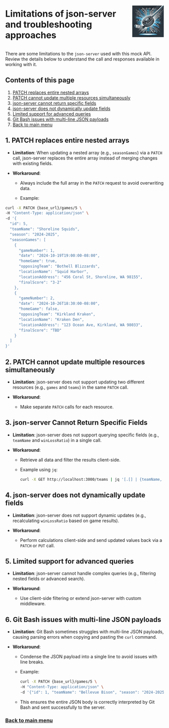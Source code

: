 <div style="display: flex; align-items: center; justify-content: space-between;">
  <h1>Limitations of json-server and troubleshooting approaches</h1>
  <img src="rec-hockey-service-logo_4x4.jpeg" alt="Rec Hockey League Logo" style="width: 100px; height: 100px; margin-left: 20px;">
</div>

There are some limitations to the `json-server` used with this mock API. Review the details below to understand the call and responses available in working with it.

## Contents of this page
1. [PATCH replaces entire nested arrays](#1)
2. [PATCH cannot update multiple resources simultaneously](#2)
3. [json-server cannot return specific fields](3)
4. [json-server does not dynamically update fields](#4)
5. [Limited support for advanced queries](#5)
6. [Git Bash issues with multi-line JSON payloads](#6)
7. [Back to main menu](nav.md)

<a id="1"></a>
## 1. PATCH replaces entire nested arrays

- **Limitation**: When updating a nested array (e.g., `seasonGames`) via a `PATCH` call, json-server replaces the entire array instead of merging changes with existing fields.

- **Workaround**:
  - Always include the full array in the `PATCH` request to avoid overwriting data.
  
  - Example:

```bash
curl -X PATCH {base_url}/games/5 \
-H "Content-Type: application/json" \
-d '{
  "id": 5,
  "teamName": "Shoreline Squids",
  "season": "2024-2025",
  "seasonGames": [
    {
      "gameNumber": 1,
      "date": "2024-10-19T19:00:00-08:00",
      "homeGame": true,
      "opposingTeam": "Bothell Blizzards",
      "locationName": "Squid Harbor",
      "locationAddress": "456 Coral St, Shoreline, WA 98155",
      "finalScore": "3-2"
    },
    {
      "gameNumber": 2,
      "date": "2024-10-26T18:30:00-08:00",
      "homeGame": false,
      "opposingTeam": "Kirkland Kraken",
      "locationName": "Kraken Den",
      "locationAddress": "123 Ocean Ave, Kirkland, WA 98033",
      "finalScore": "TBD"
    }
  ]
}'
```

<a id="2"></a>
## 2. PATCH cannot update multiple resources simultaneously

- **Limitation**: json-server does not support updating two different resources (e.g., `games` and `teams`) in the same `PATCH` call.

- **Workaround**:
  - Make separate `PATCH` calls for each resource.

<a id="3"></a>
## 3. json-server Cannot Return Specific Fields

- **Limitation**: json-server does not support querying specific fields (e.g., `teamName` and `winLossRatio`) in a single call.

- **Workaround**:
  - Retrieve all data and filter the results client-side.

  - Example using `jq`:

    ```bash
    curl -X GET http://localhost:3000/teams | jq '[.[] | {teamName, winLossRatio}]'
    ```

<a id="4"></a>
## 4. json-server does not dynamically update fields

- **Limitation**: json-server does not support dynamic updates (e.g., recalculating `winLossRatio` based on game results).

- **Workaround**:
  - Perform calculations client-side and send updated values back via a `PATCH` or `PUT` call.

<a id="5"></a>
## 5. Limited support for advanced queries

- **Limitation**: json-server cannot handle complex queries (e.g., filtering nested fields or advanced search).

- **Workaround**:
  - Use client-side filtering or extend json-server with custom middleware.

<a id="6"></a>
## 6. Git Bash issues with multi-line JSON payloads

- **Limitation**: Git Bash sometimes struggles with multi-line JSON payloads, causing parsing errors when copying and pasting the `curl` command.

- **Workaround**:
  - Condense the JSON payload into a single line to avoid issues with line breaks.

  - Example: 

    ```bash
    curl -X PATCH {base_url}/games/5 \
    -H "Content-Type: application/json" \
    -d '{"id": 1, "teamName": "Bellevue Bison", "season": "2024-2025", "seasonGames": [{"gameNumber": 1, "date": "2024-10-15T19:00:00-08:00", "homeGame": true, "opposingTeam": "Renton Raptors", "locationName": "Bellevue Ice Palace", "locationAddress": "123 Ice Palace Ave, Bellevue, WA 98004", "finalScore": "3-2"}, {"gameNumber": 2, "date": "2024-10-22T18:30:00-08:00", "homeGame": false, "opposingTeam": "Issaquah Yetis", "locationName": "Yeti Cave", "locationAddress": "789 Cold Dr, Issaquah, WA 98029", "finalScore": "2-3"}, {"gameNumber": null, "date": null, "homeGame": null, "opposingTeam": null, "locationName": null, "locationAddress": null, "finalScore": null}]}'
    ```
  - This ensures the entire JSON body is correctly interpreted by Git Bash and sent successfully to the server.

### [Back to main menu](nav.md)